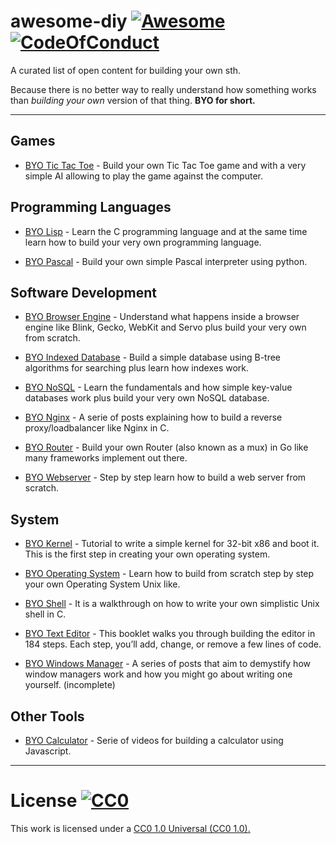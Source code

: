 # awesome-diy [![Awesome](https://cdn.rawgit.com/sindresorhus/awesome/d7305f38d29fed78fa85652e3a63e154dd8e8829/media/badge.svg)](https://github.com/sindresorhus/awesome) [![CodeOfConduct](https://img.shields.io/badge/code%20of%20conduct-1.3.0-ff69b4.svg)](http://contributor-covenant.org/version/1/3/0/)
A curated list of open content for building your own sth.

Because there is no better way to really understand how something works than *building your own* version of that thing. **BYO for short.**

----

## Games

  - [BYO Tic Tac Toe](https://medium.com/front-end-hacking/tic-tac-toe-javascript-game-b0cd6e98edd9) - Build your own Tic Tac Toe game and with a very simple AI allowing to play the game against the computer.

## Programming Languages

  - [BYO Lisp](http://www.buildyourownlisp.com/contents) - Learn the C programming language and at the same time learn how to build your very own programming language.
  
  - [BYO Pascal](https://ruslanspivak.com/lsbasi-part1/) - Build your own simple Pascal interpreter using python.
  
## Software Development

  - [BYO Browser Engine](https://limpet.net/mbrubeck/2014/08/08/toy-layout-engine-1.html) - Understand what happens inside a browser engine like Blink, Gecko, WebKit and Servo plus build your very own from scratch.

  - [BYO Indexed Database](https://www.codeproject.com/Articles/1029838/Build-Your-Own-Database) - Build a simple database using B-tree algorithms for searching plus learn how indexes work.
  
  - [BYO NoSQL](https://medium.com/@marceloboeira/why-you-should-build-your-own-nosql-database-9bbba42039f5) - Learn the fundamentals and how simple key-value databases work plus build your very own NoSQL database.
  
  - [BYO Nginx](http://www.gilesthomas.com/2013/08/writing-a-reverse-proxyloadbalancer-from-the-ground-up-in-c-part-0/) - A serie of posts explaining how to build a reverse proxy/loadbalancer like Nginx in C.
  
  - [BYO Router](https://vluxe.io/golang-router.html) - Build your own Router (also known as a mux) in Go like many frameworks implement out there.

  - [BYO Webserver](https://ruslanspivak.com/lsbaws-part1/) - Step by step learn how to build a web server from scratch.
    
## System
  
  - [BYO Kernel](http://wiki.osdev.org/C%2B%2B_Bare_Bones) - Tutorial to write a simple kernel for 32-bit x86 and boot it. This is the first step in creating your own operating system.
  
  - [BYO Operating System](https://github.com/cfenollosa/os-tutorial) - Learn how to build from scratch step by step your own Operating System Unix like.

  - [BYO Shell](https://brennan.io/2015/01/16/write-a-shell-in-c/) - It is a walkthrough on how to write your own simplistic Unix shell in C.

  - [BYO Text Editor](https://viewsourcecode.org/snaptoken/kilo/) - This booklet walks you through building the editor in 184 steps. Each step, you’ll add, change, or remove a few lines of code.
  
  - [BYO Windows Manager](https://seasonofcode.com/posts/how-x-window-managers-work-and-how-to-write-one-part-i.html) - A series of posts that aim to demystify how window managers work and how you might go about writing one yourself. (incomplete)
  
## Other Tools

  - [BYO Calculator](https://www.freecodecamp.org/challenges/build-a-javascript-calculator) - Serie of videos for building a calculator using Javascript.
  
-----

# License   [![CC0](https://i.creativecommons.org/p/zero/1.0/88x31.png)](https://creativecommons.org/publicdomain/zero/1.0/)

This work is licensed under a [CC0 1.0 Universal (CC0 1.0).](https://creativecommons.org/publicdomain/zero/1.0/)
